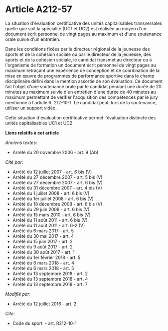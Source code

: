# Article A212-57

La situation d'évaluation certificative des unités capitalisables transversales quelle que soit la spécialité (UC1 et UC2)
est réalisée au moyen d'un document écrit personnel de vingt pages au maximum et d'une soutenance orale suivie d'un
entretien. 

Dans les conditions fixées par le directeur régional de la jeunesse des sports et de la cohésion sociale ou par le directeur
de la jeunesse, des sports et de la cohésion sociale, le candidat transmet au directeur ou à l'organisme de formation un
document écrit personnel de vingt pages au maximum retraçant une expérience de conception et de coordination de la mise en
œuvre de programmes de performance sportive dans le champ disciplinaire défini dans la mention assortie de son évaluation. Ce
document fait l'objet d'une soutenance orale par le candidat pendant une durée de 20 minutes au maximum suivie d'un entretien
d'une durée de 40 minutes au maximum permettant de vérifier l'acquisition des compétences par le jury mentionné à l'article
R. 212-10-1. Le candidat peut, lors de la soutenance, utiliser un support vidéo. 

Cette situation d'évaluation certificative permet l'évaluation distincte des unités capitalisables UC1 et UC2.

**Liens relatifs à cet article**

_Anciens textes_:

  - Arrêté du 20 novembre 2006 - art. 9 (Ab)

_Cité par_:

  - Arrêté du 12 juillet 2007 - art. 6 bis (V)
  - Arrêté du 27 décembre 2007 - art. 5 bis (V)
  - Arrêté du 27 décembre 2007 - art. 6 bis (V)
  - Arrêté du 31 décembre 2007 - art. 4 bis (V)
  - Arrêté du 1 juillet 2008 - art. 6 bis (V)
  - Arrêté du 1er juillet 2008 - art. 6 bis (V)
  - Arrêté du 18 décembre 2008 - art. 6 bis (V)
  - Arrêté du 29 juin 2009 - art. 6 bis (V)
  - Arrêté du 15 mars 2010 - art. 6 bis (V)
  - Arrêté du 11 août 2011 - art. 6 bis (V)
  - Arrêté du 11 août 2011 - art. 6-2 (V)
  - Arrêté du 6 mars 2017 - art. 5
  - Arrêté du 30 mai 2017 - art. 4
  - Arrêté du 15 juin 2017 - art. 2
  - Arrêté du 9 août 2017 - art. 2
  - Arrêté du 30 août 2017 - art. 1
  - Arrêté du 1er février 2018 - art. 5
  - Arrêté du 6 mars 2018 - art. 4
  - Arrêté du 6 mars 2018 - art. 5
  - Arrêté du 13 septembre 2018 - art. 2
  - Arrêté du 13 septembre 2018 - art. 4
  - Arrêté du 13 septembre 2018 - art. 7

_Modifié par_:

  - Arrêté du 12 juillet 2016 - art. 2

_Cite_:

  - Code du sport. - art. R212-10-1
